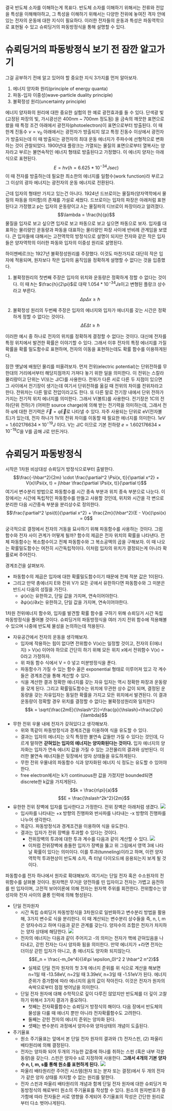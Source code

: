 결국 반도체 소자를 이해하는게 목표다. 반도체 소자를 이해하기 위해서는 전류와 전압을 특성을 이해해야하고, 그 특성을 이해하기 위해서는 다양한 전위에 놓여진 격자 안에 있는 전자의 운동에 대한 지식이 필요하다. 이러한 전자들의 운동과 특성은 파동역학으로 표현될 수 있고 슈뢰딩거의 파동방정식을 통해 설명할 수 있다.

# 슈뢰딩거의 파동방정식 보기 전 잠깐 알고가기
그걸 공부하기 전에 알고 있어야 할 중요한 지식 3가지를 먼저 알아보자.
1. 에너지 양자화 원리(principle of energy quanta)
2. 파동-입자 이중성(wave-particle duality principle)
3. 불확정성 원리(uncertainty principle)

에너지 양자화의 원리에 대한 중요한 실험의 한 예로 광전효과를 들 수 있다. 단색광 빛(고정된 파장의 빛, 가시광선은 400nm ~ 700nm 정도됨) 을 금속의 깨끗한 표면으로 쐈을 때 특정 조건 아래에서 광전자(photoelectron)이 표면으로부터 방출된다. 이 때 한계 진동수 $\nu=\nu_0$ 아래에서는 광전자가 방출되지 않고 특정 진동수 이상에서 광전자가 방출되는데 이 때 방출되는 광전자의 최대 운동 에너지가 주파수에 선형적으로 변화하는 것이 관찰되었다. 1900년대 플랑크는 가열되는 물질의 표면으로부터 열복사는 양자라고 부르는 불연속적인 에너지 형태로 방출된다고 가정했다. 이 에너지 양자는 아래 식으로 표현된다.
$$E = h\nu (h=6.625*10^{-34}Jsec)$$
이 때 전자를 방출하는데 필요한 최소한의 에너지를 일함수(work function)라 부르고 그 이상의 광자 에너지는 광전자의 운동 에너지로 전환된다.

근데 입자의 형태만 가지고 있는건 아니다. 1924년 드브로이는 물질파(양자역학에서 물질의 파동을 의미함)의 존재를 가설로 세웠다. 드브로이는 입자의 파장은 아래처럼 표현된다고 가정했고 p는 입자의 운동량이고 $\lambda$는 물질파의 디브로이 파장이라고 알려졌다.
$$\lambda = \frac{h}{p}$$
물질을 입자로 보고 싶으면 입자로 보고 파동으로 보고 싶으면 파동으로 보자. 입자를 대표하는 물리량인 운동량과 파동을 대표하는 물리량인 파장 사이에 반비례 관계임을 보였다. 큰 입자들에 대해서는 고전역학의 방정식으로 설명이 되지만 전자와 같은 작은 입자들은 양자역학의 이러한 파동와 입자의 이중성 원리로 설명된다.

하이젠베르크는 1927년 불확정성원리를 주장했다. 이것도 마찬가지로 대단히 작은 입자에 적용되며, 원자보다 작은 입자의 움직임을 정확하게 설명할 수 없다는 것을 입증했다.
1. 불확정원리의 첫번째 주장은 입자의 위치와 운동량은 정확하게 정할 수 없다는 것이다. 이 때 $\hslash$는 $\frac{h}{2\pi}$로 대략 $1.054*10^{-34}Js$이고 변형된 플랑크 상수라고 부른다.
$$\Delta p \Delta x \ge \hslash$$

2. 불확정성 원리의 두번째 주장은 입자의 에너지와 입자가 에너지를 갖는 시간은 정확하게 정할 수 없다는 것이다. 
$$\Delta E \Delta t \ge \hslash$$

이러한 예시 중 하나로 전자의 위치를 정확하게 결정할 수 없다는 것이다. 대신에 전자를 특정 위치에서 발견한 확률은 이야기할 수 있다. 그래서 이후 전자의 특정 에너지를 가질 확률을 확률 밀도함수로 표현하며, 전자의 이동을 표현하는데도 확률 함수를 이용하게된다.

잠깐 옛날에 배웠던 물리를 떠올려보자. 먼저 전위(electric potential)는 단위전하를 무한대의 거리에서부터 해당지점까지 가져다 놓기 위한 일을 의미한다. 이 전위는 스칼라 물리량이고 단위는 V(또는 J/C)를 사용한다. 전위가 다른 서로 다른 두 지점이 있으면 그 사이에서 전기장이 생기는데 여기서 단위전하를 옮길 때 전위의 차이를 전위차라고 한다. 전위차는 다른 말로 전압이라고도 한다. 또 다른 말로 전기장 내에서 단위 전하가 가지는 전기적 위치 에너지를 의미한다. 그래서 V(볼트)를 사용한다. 전기장은 1C의 전하(단위 전하)가 (어떠한 source charge)에 의해 받는 전기력을 의미하는데, 그래서 전하 q에 대한 전기력은 $\overrightarrow F = q \overrightarrow E$로 나타낼 수 있다.
자주 사용되는 단위로 eV(전자볼트)가 있는데, 전자 하나가 1V의 전위 차이를 이동할 때 필요한 에너지를 의미한다. $1eV = 1.602176634 \times 10^{-19}J$ 이다. V는 J/C 이므로 기본 전하량 $e = 1.602176634 \times 10^{-19}C$을 V를 곱해 J로 만든거다.

# 슈뢰딩거 파동방정식
시작은 1차원 비상대성 슈뢰딩거 방정식으로부터 출발한다. 
$$\frac{-\hbar^2}{2m} \cdot \frac{\partial^2 \Psi(x, t)}{\partial x^2} + V(x)\Psi(x, t) = j\hbar \frac{\partial \Psi(x, t)}{\partial t}$$
여기서 변수분리 방법으로 파동함수를 시간 종속 부분과 위치 종속 부분으로 나눈다. 이 장에서는 시간에 독립적인 파동함수를 만들고 사용할 것인데, 위치와 시간을 각 변으로 분리한 다음 시간종속 부분을 분리상수로 정의한다. 
$$\frac{\partial^2 \psi(t)}{\partial x^2} + \frac{2m}{\hbar^2}(E - V(x))\psi(x) = 0$$

궁극적으로 결정에서 전자의 거동을 묘사하기 위해 파동함수를 사용하는 것이다. 그럼 함수와 전자 사이 관계가 어떻게 될까? 함수의 제곱은 전자 위치의 확률을 나타낸다.
전체 파동함수는 복소함수이고 전체 파동함수와 그 복소공액의 곱을 구해보자. 이 때 나오는 확률밀도함수는 여전히 시간독립적이다. 이처럼 입자의 위치가 결정되는게 아니라 확률로써 주어진다.

경계조건을 살펴보자.
- 파동함수의 제곱은 입자에 대한 확률밀도함수이기 때문에 전체 적분 값은 1이된다.
- 그리고 만약 총에너지 E와 전위 V가 모든 곳에서 유한하다면 파동함수와 그 미분은 반드시 다음의 성질을 가진다.
  - $\psi(x)$는 유한하고, 단일 값을 가지며, 연속이어야한다.
  - $\partial\psi(x)/\partial x$는 유한하고, 단일 값을 가지며, 연속이어야한다.

1차원 전위에너지 함수와, 입자를 발견할 확률 함수를 구하기 위해 슈뢰딩거 시간 독립 파동방정식을 풀어볼 것이다. 슈뢰딩거의 파동방정식을 여러 가지 전위 함수에 적용해볼 수 있으며 나중에 반도체 물성을 논의하는데 적용된다.

- 자유공간에서 전자의 운동을 생각해보자.
  - 입자에 작용하는 힘이 없다면 전위함수 V(x)는 일정할 것이고, 전자의 E(에너지) > V(x) 이어야 하므로 간단히 하기 위해 모든 위치 x에서 전위함수 V(x) = 0라고 가정하자.
  - 위 파동 함수 식에서 V = 0 넣고 미분방정식을 푼다.
  - 파동함수가 가질 수 있는 함수 꼴은 exponential 형태로 이루어져 있고 각 계수들은 경계조건을 통해 계산할 수 있다.
   - 식을 계산한 결과 정확한 에너지를 갖는 자유 입자는 역시 정확한 파장과 운동량을 갖게 된다. 그리고 확률밀도함수는 위치에 무관한 상수 값이 되며, 결정된 운동량을 갖는 자유입자는 동일한 확률을 가지고 모든 위치에서 발견된다. 이 결과 운동량이 정확할 경우 위치를 결정할 수 없다는 불확정성원리와 일치한다
  $$k = \sqrt{\frac{2mE}{\hslash^2}}=\frac{p}{\hslash}=\frac{2\pi}{\lambda}$$
- 무한 전위 우물 내에 전자가 갖혀있다고 생각해보자.
  - 위와 똑같이 파동방정식과 경계조건을 이용하여 식을 유도할 수 있다.
  - 결과는 입자의 에너지는 오직 특정한 불연속 값들만 가질 수 있다는 것인데, 다르게 말하면 **갇혀있는 입자의 에너지는 양자화된다는 것이다.** 입자 에너지의 양자화는 입자가 연속 에너지 값을 가질 수 있는 고전물리의 결과와 상반된다. 이러한 불연속 에너지들은 뒷장에서 양자 상태들을 유도하게된다.
  - 무한 전위 우물내의 파동함수 식과 양자화된 에너지 식 정도는 유도할 수 있어야한다.
  - free electron에서는 k가 continuous한 값을 가졌지만 bounded되면 discrete한 k값을 가지게된다.
  $$k = \frac{n\pi}{a}$$
  $$E = \frac{\hslash^2k^2}{2m}$$
- 유한한 전위 장벽에 입자를 입사한다고 가정한다. 전위 장벽은 아래처럼 생겼다.
  ![](images/1.png)
  - 입사파를 나타내는 +x 방향의 진행파와 반사파를 나타내는 -x 방향의 진행파를 나누어 생각한다.
  - 똑같다. 파동방정식과 경계조건을 이용하여 식을 유도한다.
  - 결과는 입자가 전위 장벽을 투과할 수 있다는 것이다.
    - 전위장벽의 투과에 대한 투과 계수를 다음과 같이 계산할 수 있다.
    ![](images/2.png)
    - 이처럼 전위장벽에 충돌한 입자가 장벽을 뚫고 위 그림에서 영역 3에 나타날 확률이 있다는 의미이다. 이를 투과(tunneling)이라고 하며, 이런 양자역학적 투과현상이 반도체 소자, 즉 터널 다이오드에 응용되는지 보게 될 것이다.
  

파동함수를 전자 하나에서 원자로 확대해보자. 여기서는 단일 전자 혹은 수소원자의 전위함수를 살펴볼 것이다. 원자핵은 무거운 양전하를 띤 입자이고 전자는 가볍고 음전하를 띤 입자이며, 고전적 보어이론에 의해 전자는 원자핵 주위를 회전한다. 전위함수는 양성자와 전자 사이의 쿨롱 인력에 의해 형성된다.

- 단일 전자원자
  - 시간 독립 슈뢰딩거 파동방정식을 3차원으로 일반화하고 변수분리 방법을 활용해, 3가지 변수로 식을 분리한다. 이 때 계산되는 변수분리 상수들을 즉, n, l, m은 양자수라고 하며 다음과 같은 관계를 갖는다. 양자수의 조합은 전자가 차지하는 양자 상태에 해당한다.
  ![](images/3.png)
  - 전자의 에너지는 다음과 같이 주어지고 -의 의미는 전자가 핵에 갇혀있음을 나타내고, 갇힌 전자는 다시 양자화 됨을 의미한다. 만약 에너지가 +라면 전자는 더이상 갇힌 입자가 아니고, 총 에너지도 양자화 되지않는다.
  $$E_n = \frac{-m_0e^4}{(4\pi \epsilon_0)^2 2 \hbar^2 n^2}$$
    - 실제로 단일 전자 원자의 첫 3개 에너지 준위를 위 식으로 계산을 해보면 n=1일 때 -13.58eV, n=2일 때 3.39eV, n=3일 때 -1.51eV가 된다. 에너지 준위가 증가함에 따라 에너지의 음의 값이 작아진다. 이것은 전자가 원자의 속박으로부터 점점 벗어남을 의미한다.
  - 단일 전자 원자에 대해 수학적으로 깊이 다루진 않았지만 반도체를 더 깊이 고찰하기 위해서 3가지 결과가 중요하다.
    - 첫째는 전자확률함수는 슈뢰딩거 방정식의 해이다. 다음 장에서 반도체의 물성을 다룰 때 에너지 뿐만 아니라 전자확률함수도 고려한다.
    - 둘째는 갇힌 전자의 에너지 준위는 양자화 된다.
    - 셋째는 변수분리 과정에서 양자수와 양자상태의 개념이 도출된다.
- 주기율표
  - 원소 주기율표는 앞에서 본 단일 전자 원자의 결과와 (1) 전자스핀, (2) 파울리 배타원리에 의해 결정된다.
  - 전자는 양자화 되어 두개의 가능한 값중에 하나를 취하는 스핀 (혹은 내부 각운동량)을 갖는다. 스핀은 양자수 s로 지정하여 사용한다. **그래서 4개의 기본 양자수 n, l, m, s를 통해 원소를 표현하게 된다.**
    ![](images/4.png)
  - 파울리 배타원리란 주어진 시스템(원자 또는 분자 또는 결정)에서 두 개의 전자가 같은 양자 상태를 차지할 수 없는 원리를 말한다.
  - 전자 스핀과 파울리 배타원리의 개념과 함께 단일 전자 원자에 대한 슈뢰딩거 파동방정식의 해로부터 원소의 주기율표를 작성할 수 있다. 원소의 원자번호가 증가함에 따라 전자들은 서로 영향을 주게되어 주기율표의 작성은 간단한 원리로부터 다소 벗어나게된다.
